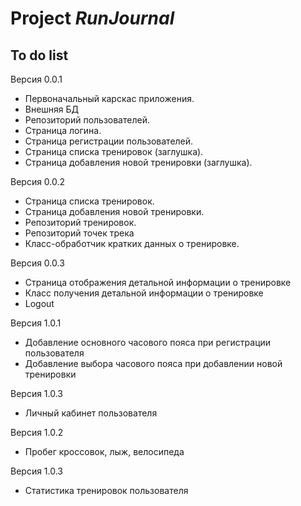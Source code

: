 # Project *RunJournal*
## To do list


Версия 0.0.1

- Первоначальный карскас приложения.
- Внешняя БД
- Репозиторий пользователей. 
- Страница логина. 
- Страница регистрации пользователей. 
- Страница списка тренировок (заглушка). 
- Страница добавления новой тренировки (заглушка). 

Версия 0.0.2
  
- Страница списка тренировок.
- Страница добавления новой тренировки.
- Репозиторий тренировок. 
- Репозиторий точек трека
- Класс-обработчик кратких данных о тренировке. 


Версия 0.0.3

- Страница отображения детальной информации о тренировке
- Класс получения детальной информации о тренировке
- Logout


Версия 1.0.1
- Добавление основного часового пояса при регистрации пользователя
- Добавление выбора часового пояса при добавлении новой тренировки

Версия 1.0.3
- Личный кабинет пользователя

Версия 1.0.2
- Пробег кроссовок, лыж, велосипеда

Версия 1.0.3
- Статистика тренировок пользователя


